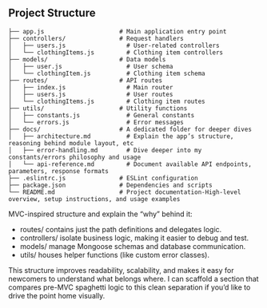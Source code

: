 ## Project Structure

```
├── app.js                     # Main application entry point
├── controllers/               # Request handlers
│   ├── users.js                 # User-related controllers
│   └── clothingItems.js         # Clothing item controllers
├── models/                    # Data models
│   ├── user.js                  # User schema
│   └── clothingItem.js          # Clothing item schema
├── routes/                    # API routes
│   ├── index.js                 # Main router
│   ├── users.js                 # User routes
│   └── clothingItems.js         # Clothing item routes
├── utils/                     # Utility functions
│   ├── constants.js             # General constants
│   └── errors.js                # Error messages
├── docs/                      # A dedicated folder for deeper dives
│   ├── architecture.md          # Explain the app’s structure, reasoning behind module layout, etc
│   ├── error-handling.md        # Dive deeper into my constants/errors philosophy and usage
│   └── api-reference.md         # Document available API endpoints, parameters, response formats
├── .eslintrc.js               # ESLint configuration
├── package.json               # Dependencies and scripts
└── README.md                  # Project documentation-High-level overview, setup instructions, and usage examples
```
MVC-inspired structure and explain the “why” behind it:

- routes/ contains just the path definitions and delegates logic.
- controllers/ isolate business logic, making it easier to debug and test.
- models/ manage Mongoose schemas and database communication.
- utils/ houses helper functions (like custom error classes).

This structure improves readability, scalability, and makes it easy for newcomers to understand what belongs where. I can scaffold a section that compares pre-MVC spaghetti logic to this clean separation if you’d like to drive the point home visually.
